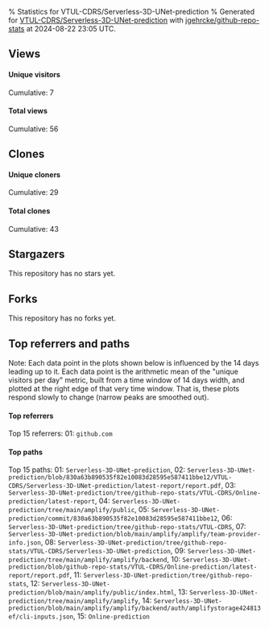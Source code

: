 % Statistics for VTUL-CDRS/Serverless-3D-UNet-prediction
% Generated for [VTUL-CDRS/Serverless-3D-UNet-prediction](https://github.com/VTUL-CDRS/Serverless-3D-UNet-prediction) with [jgehrcke/github-repo-stats](https://github.com/jgehrcke/github-repo-stats) at 2024-08-22 23:05 UTC.


## Views

#### Unique visitors
<div id="chart_views_unique" class="full-width-chart"></div>

Cumulative: 7

#### Total views
<div id="chart_views_total" class="full-width-chart"></div>

Cumulative: 56

<div class="pagebreak-for-print"> </div>

## Clones

#### Unique cloners
<div id="chart_clones_unique" class="full-width-chart"></div>

Cumulative: 29

#### Total clones
<div id="chart_clones_total" class="full-width-chart"></div>

Cumulative: 43



<div class="pagebreak-for-print"> </div>



## Stargazers

This repository has no stars yet.



## Forks

This repository has no forks yet.



<div class="pagebreak-for-print"> </div>



## Top referrers and paths


Note: Each data point in the plots shown below is influenced by the 14 days
leading up to it. Each data point is the arithmetic mean of the "unique
visitors per day" metric, built from a time window of 14 days width, and
plotted at the right edge of that very time window. That is, these plots
respond slowly to change (narrow peaks are smoothed out).




#### Top referrers


<div id="chart_referrers_top_n_alltime" class="full-width-chart"></div>

Top 15 referrers: 01: `github.com`





#### Top paths


<div id="chart_paths_top_n_alltime" class="full-width-chart"></div>

Top 15 paths: 01: `Serverless-3D-UNet-prediction`, 02: `Serverless-3D-UNet-prediction/blob/830a63b890535f82e10083d28595e587411bbe12/VTUL-CDRS/Serverless-3D-UNet-prediction/latest-report/report.pdf`, 03: `Serverless-3D-UNet-prediction/tree/github-repo-stats/VTUL-CDRS/Online-prediction/latest-report`, 04: `Serverless-3D-UNet-prediction/tree/main/amplify/public`, 05: `Serverless-3D-UNet-prediction/commit/830a63b890535f82e10083d28595e587411bbe12`, 06: `Serverless-3D-UNet-prediction/tree/github-repo-stats/VTUL-CDRS`, 07: `Serverless-3D-UNet-prediction/blob/main/amplify/amplify/team-provider-info.json`, 08: `Serverless-3D-UNet-prediction/tree/github-repo-stats/VTUL-CDRS/Serverless-3D-UNet-prediction`, 09: `Serverless-3D-UNet-prediction/tree/main/amplify/amplify/backend`, 10: `Serverless-3D-UNet-prediction/blob/github-repo-stats/VTUL-CDRS/Online-prediction/latest-report/report.pdf`, 11: `Serverless-3D-UNet-prediction/tree/github-repo-stats`, 12: `Serverless-3D-UNet-prediction/blob/main/amplify/public/index.html`, 13: `Serverless-3D-UNet-prediction/tree/main/amplify/amplify`, 14: `Serverless-3D-UNet-prediction/blob/main/amplify/amplify/backend/auth/amplifystorage424813ef/cli-inputs.json`, 15: `Online-prediction`


<script type="text/javascript">
    vegaEmbed('#chart_views_unique', {"$schema": "https://vega.github.io/schema/vega-lite/v4.17.0.json", "config": {"arc": {"fill": "#1b1e23"}, "area": {"fill": "#1b1e23"}, "axisBottom": {"domainColor": "#a9b4c4", "gridColor": "#a9b4c4", "labelColor": "#1b1e23", "labelFont": "relative-mono-11-pitch-pro, Menlo, monospace", "tickColor": "#a9b4c4", "titleColor": "#1b1e23", "titleFont": "relative-mono-11-pitch-pro, Menlo, monospace"}, "axisLeft": {"domainColor": "#a9b4c4", "gridColor": "#a9b4c4", "labelColor": "#1b1e23", "labelFont": "relative-mono-11-pitch-pro, Menlo, monospace", "tickColor": "#a9b4c4", "titleColor": "#1b1e23", "titleFont": "relative-mono-11-pitch-pro, Menlo, monospace"}, "axisX": {"grid": false}, "axisY": {"grid": false, "labelBound": true}, "background": "#FFFFFF", "group": {"fill": "#FFFFFF"}, "header": {"fontWeight": 400, "labelFont": "relative-mono-11-pitch-pro, Menlo, monospace", "titleFont": "relative-mono-11-pitch-pro, Menlo, monospace"}, "legend": {"labelFont": "relative-mono-11-pitch-pro, Menlo, monospace", "symbolSize": 200, "symbolType": "circle", "titleFont": "relative-mono-11-pitch-pro, Menlo, monospace"}, "line": {"color": "#1b1e23", "stroke": "#1b1e23"}, "path": {"stroke": "#1b1e23"}, "point": {"color": "#1b1e23", "cursor": "pointer", "filled": true, "size": 20}, "range": {"category": ["#85a2f7", "#ea9755", "#7eb36a", "#f07071", "#bc85d9", "#e587b6", "#a9b4c4", "#d4c05e", "#64b9c4"]}, "style": {"bar": {"fill": "#1b1e23"}, "text": {"font": "relative-mono-11-pitch-pro, Menlo, monospace", "fontWeight": 400}}, "symbol": {"shape": "circle"}, "title": {"anchor": "start", "font": "relative-mono-11-pitch-pro, Menlo, monospace", "fontWeight": 400}, "trail": {"color": "#1b1e23", "stroke": "#1b1e23"}, "view": {"stroke": null}}, "data": {"name": "data-41f329af78f481cc3ef75894de847129"}, "datasets": {"data-41f329af78f481cc3ef75894de847129": [{"time": "2024-07-10T00:00:00+00:00", "views_total": 1, "views_unique": 1}, {"time": "2024-07-15T00:00:00+00:00", "views_total": 0, "views_unique": 0}, {"time": "2024-07-16T00:00:00+00:00", "views_total": 0, "views_unique": 0}, {"time": "2024-07-17T00:00:00+00:00", "views_total": 0, "views_unique": 0}, {"time": "2024-07-21T00:00:00+00:00", "views_total": 0, "views_unique": 0}, {"time": "2024-07-22T00:00:00+00:00", "views_total": 0, "views_unique": 0}, {"time": "2024-07-23T00:00:00+00:00", "views_total": 7, "views_unique": 2}, {"time": "2024-07-25T00:00:00+00:00", "views_total": 0, "views_unique": 0}, {"time": "2024-07-26T00:00:00+00:00", "views_total": 28, "views_unique": 1}, {"time": "2024-07-27T00:00:00+00:00", "views_total": 0, "views_unique": 0}, {"time": "2024-07-28T00:00:00+00:00", "views_total": 1, "views_unique": 1}, {"time": "2024-07-31T00:00:00+00:00", "views_total": 0, "views_unique": 0}, {"time": "2024-08-02T00:00:00+00:00", "views_total": 1, "views_unique": 1}, {"time": "2024-08-03T00:00:00+00:00", "views_total": 0, "views_unique": 0}, {"time": "2024-08-04T00:00:00+00:00", "views_total": 0, "views_unique": 0}, {"time": "2024-08-05T00:00:00+00:00", "views_total": 0, "views_unique": 0}, {"time": "2024-08-06T00:00:00+00:00", "views_total": 0, "views_unique": 0}, {"time": "2024-08-10T00:00:00+00:00", "views_total": 0, "views_unique": 0}, {"time": "2024-08-11T00:00:00+00:00", "views_total": 0, "views_unique": 0}, {"time": "2024-08-14T00:00:00+00:00", "views_total": 0, "views_unique": 0}, {"time": "2024-08-15T00:00:00+00:00", "views_total": 18, "views_unique": 1}, {"time": "2024-08-16T00:00:00+00:00", "views_total": 0, "views_unique": 0}, {"time": "2024-08-17T00:00:00+00:00", "views_total": 0, "views_unique": 0}, {"time": "2024-08-18T00:00:00+00:00", "views_total": 0, "views_unique": 0}, {"time": "2024-08-20T00:00:00+00:00", "views_total": 0, "views_unique": 0}]}, "encoding": {"tooltip": [{"field": "views_unique", "format": ".1f", "title": "views (u)", "type": "quantitative"}, {"field": "time", "format": "%B %e, %Y", "title": "date", "type": "temporal"}], "x": {"axis": {"labelAngle": 25}, "field": "time", "scale": {"domain": ["2024-07-10", "2024-08-20"]}, "timeUnit": "yearmonthdate", "title": "date", "type": "temporal"}, "y": {"axis": {}, "field": "views_unique", "scale": {"domain": [0, 2.2], "type": "linear", "zero": true}, "title": "unique views per day", "type": "quantitative"}}, "height": 200, "mark": {"point": true, "type": "line"}, "padding": 10, "width": "container"}, {"actions": false, "renderer": "svg"}).catch(console.error);
vegaEmbed('#chart_views_total', {"$schema": "https://vega.github.io/schema/vega-lite/v4.17.0.json", "config": {"arc": {"fill": "#1b1e23"}, "area": {"fill": "#1b1e23"}, "axisBottom": {"domainColor": "#a9b4c4", "gridColor": "#a9b4c4", "labelColor": "#1b1e23", "labelFont": "relative-mono-11-pitch-pro, Menlo, monospace", "tickColor": "#a9b4c4", "titleColor": "#1b1e23", "titleFont": "relative-mono-11-pitch-pro, Menlo, monospace"}, "axisLeft": {"domainColor": "#a9b4c4", "gridColor": "#a9b4c4", "labelColor": "#1b1e23", "labelFont": "relative-mono-11-pitch-pro, Menlo, monospace", "tickColor": "#a9b4c4", "titleColor": "#1b1e23", "titleFont": "relative-mono-11-pitch-pro, Menlo, monospace"}, "axisX": {"grid": false}, "axisY": {"grid": false, "labelBound": true}, "background": "#FFFFFF", "group": {"fill": "#FFFFFF"}, "header": {"fontWeight": 400, "labelFont": "relative-mono-11-pitch-pro, Menlo, monospace", "titleFont": "relative-mono-11-pitch-pro, Menlo, monospace"}, "legend": {"labelFont": "relative-mono-11-pitch-pro, Menlo, monospace", "symbolSize": 200, "symbolType": "circle", "titleFont": "relative-mono-11-pitch-pro, Menlo, monospace"}, "line": {"color": "#1b1e23", "stroke": "#1b1e23"}, "path": {"stroke": "#1b1e23"}, "point": {"color": "#1b1e23", "cursor": "pointer", "filled": true, "size": 20}, "range": {"category": ["#85a2f7", "#ea9755", "#7eb36a", "#f07071", "#bc85d9", "#e587b6", "#a9b4c4", "#d4c05e", "#64b9c4"]}, "style": {"bar": {"fill": "#1b1e23"}, "text": {"font": "relative-mono-11-pitch-pro, Menlo, monospace", "fontWeight": 400}}, "symbol": {"shape": "circle"}, "title": {"anchor": "start", "font": "relative-mono-11-pitch-pro, Menlo, monospace", "fontWeight": 400}, "trail": {"color": "#1b1e23", "stroke": "#1b1e23"}, "view": {"stroke": null}}, "data": {"name": "data-41f329af78f481cc3ef75894de847129"}, "datasets": {"data-41f329af78f481cc3ef75894de847129": [{"time": "2024-07-10T00:00:00+00:00", "views_total": 1, "views_unique": 1}, {"time": "2024-07-15T00:00:00+00:00", "views_total": 0, "views_unique": 0}, {"time": "2024-07-16T00:00:00+00:00", "views_total": 0, "views_unique": 0}, {"time": "2024-07-17T00:00:00+00:00", "views_total": 0, "views_unique": 0}, {"time": "2024-07-21T00:00:00+00:00", "views_total": 0, "views_unique": 0}, {"time": "2024-07-22T00:00:00+00:00", "views_total": 0, "views_unique": 0}, {"time": "2024-07-23T00:00:00+00:00", "views_total": 7, "views_unique": 2}, {"time": "2024-07-25T00:00:00+00:00", "views_total": 0, "views_unique": 0}, {"time": "2024-07-26T00:00:00+00:00", "views_total": 28, "views_unique": 1}, {"time": "2024-07-27T00:00:00+00:00", "views_total": 0, "views_unique": 0}, {"time": "2024-07-28T00:00:00+00:00", "views_total": 1, "views_unique": 1}, {"time": "2024-07-31T00:00:00+00:00", "views_total": 0, "views_unique": 0}, {"time": "2024-08-02T00:00:00+00:00", "views_total": 1, "views_unique": 1}, {"time": "2024-08-03T00:00:00+00:00", "views_total": 0, "views_unique": 0}, {"time": "2024-08-04T00:00:00+00:00", "views_total": 0, "views_unique": 0}, {"time": "2024-08-05T00:00:00+00:00", "views_total": 0, "views_unique": 0}, {"time": "2024-08-06T00:00:00+00:00", "views_total": 0, "views_unique": 0}, {"time": "2024-08-10T00:00:00+00:00", "views_total": 0, "views_unique": 0}, {"time": "2024-08-11T00:00:00+00:00", "views_total": 0, "views_unique": 0}, {"time": "2024-08-14T00:00:00+00:00", "views_total": 0, "views_unique": 0}, {"time": "2024-08-15T00:00:00+00:00", "views_total": 18, "views_unique": 1}, {"time": "2024-08-16T00:00:00+00:00", "views_total": 0, "views_unique": 0}, {"time": "2024-08-17T00:00:00+00:00", "views_total": 0, "views_unique": 0}, {"time": "2024-08-18T00:00:00+00:00", "views_total": 0, "views_unique": 0}, {"time": "2024-08-20T00:00:00+00:00", "views_total": 0, "views_unique": 0}]}, "encoding": {"tooltip": [{"field": "views_total", "format": ".1f", "title": "views (t)", "type": "quantitative"}, {"field": "time", "format": "%B %e, %Y", "title": "date", "type": "temporal"}], "x": {"axis": {"labelAngle": 25}, "field": "time", "scale": {"domain": ["2024-07-10", "2024-08-20"]}, "timeUnit": "yearmonthdate", "title": "date", "type": "temporal"}, "y": {"axis": {}, "field": "views_total", "scale": {"domain": [0, 30.800000000000004], "type": "linear", "zero": true}, "title": "total views per day", "type": "quantitative"}}, "height": 200, "mark": {"point": true, "type": "line"}, "padding": 10, "width": "container"}, {"actions": false, "renderer": "svg"}).catch(console.error);
vegaEmbed('#chart_clones_unique', {"$schema": "https://vega.github.io/schema/vega-lite/v4.17.0.json", "config": {"arc": {"fill": "#1b1e23"}, "area": {"fill": "#1b1e23"}, "axisBottom": {"domainColor": "#a9b4c4", "gridColor": "#a9b4c4", "labelColor": "#1b1e23", "labelFont": "relative-mono-11-pitch-pro, Menlo, monospace", "tickColor": "#a9b4c4", "titleColor": "#1b1e23", "titleFont": "relative-mono-11-pitch-pro, Menlo, monospace"}, "axisLeft": {"domainColor": "#a9b4c4", "gridColor": "#a9b4c4", "labelColor": "#1b1e23", "labelFont": "relative-mono-11-pitch-pro, Menlo, monospace", "tickColor": "#a9b4c4", "titleColor": "#1b1e23", "titleFont": "relative-mono-11-pitch-pro, Menlo, monospace"}, "axisX": {"grid": false}, "axisY": {"grid": false, "labelBound": true}, "background": "#FFFFFF", "group": {"fill": "#FFFFFF"}, "header": {"fontWeight": 400, "labelFont": "relative-mono-11-pitch-pro, Menlo, monospace", "titleFont": "relative-mono-11-pitch-pro, Menlo, monospace"}, "legend": {"labelFont": "relative-mono-11-pitch-pro, Menlo, monospace", "symbolSize": 200, "symbolType": "circle", "titleFont": "relative-mono-11-pitch-pro, Menlo, monospace"}, "line": {"color": "#1b1e23", "stroke": "#1b1e23"}, "path": {"stroke": "#1b1e23"}, "point": {"color": "#1b1e23", "cursor": "pointer", "filled": true, "size": 20}, "range": {"category": ["#85a2f7", "#ea9755", "#7eb36a", "#f07071", "#bc85d9", "#e587b6", "#a9b4c4", "#d4c05e", "#64b9c4"]}, "style": {"bar": {"fill": "#1b1e23"}, "text": {"font": "relative-mono-11-pitch-pro, Menlo, monospace", "fontWeight": 400}}, "symbol": {"shape": "circle"}, "title": {"anchor": "start", "font": "relative-mono-11-pitch-pro, Menlo, monospace", "fontWeight": 400}, "trail": {"color": "#1b1e23", "stroke": "#1b1e23"}, "view": {"stroke": null}}, "data": {"name": "data-20e270766529df12130ae6a349e9f0fb"}, "datasets": {"data-20e270766529df12130ae6a349e9f0fb": [{"clones_total": 1, "clones_unique": 1, "time": "2024-07-10T00:00:00+00:00"}, {"clones_total": 5, "clones_unique": 3, "time": "2024-07-15T00:00:00+00:00"}, {"clones_total": 2, "clones_unique": 1, "time": "2024-07-16T00:00:00+00:00"}, {"clones_total": 3, "clones_unique": 1, "time": "2024-07-17T00:00:00+00:00"}, {"clones_total": 2, "clones_unique": 1, "time": "2024-07-21T00:00:00+00:00"}, {"clones_total": 1, "clones_unique": 1, "time": "2024-07-22T00:00:00+00:00"}, {"clones_total": 1, "clones_unique": 1, "time": "2024-07-23T00:00:00+00:00"}, {"clones_total": 1, "clones_unique": 1, "time": "2024-07-25T00:00:00+00:00"}, {"clones_total": 0, "clones_unique": 0, "time": "2024-07-26T00:00:00+00:00"}, {"clones_total": 2, "clones_unique": 1, "time": "2024-07-27T00:00:00+00:00"}, {"clones_total": 1, "clones_unique": 1, "time": "2024-07-28T00:00:00+00:00"}, {"clones_total": 2, "clones_unique": 2, "time": "2024-07-31T00:00:00+00:00"}, {"clones_total": 2, "clones_unique": 1, "time": "2024-08-02T00:00:00+00:00"}, {"clones_total": 1, "clones_unique": 1, "time": "2024-08-03T00:00:00+00:00"}, {"clones_total": 1, "clones_unique": 1, "time": "2024-08-04T00:00:00+00:00"}, {"clones_total": 1, "clones_unique": 1, "time": "2024-08-05T00:00:00+00:00"}, {"clones_total": 1, "clones_unique": 1, "time": "2024-08-06T00:00:00+00:00"}, {"clones_total": 2, "clones_unique": 1, "time": "2024-08-10T00:00:00+00:00"}, {"clones_total": 2, "clones_unique": 1, "time": "2024-08-11T00:00:00+00:00"}, {"clones_total": 1, "clones_unique": 1, "time": "2024-08-14T00:00:00+00:00"}, {"clones_total": 0, "clones_unique": 0, "time": "2024-08-15T00:00:00+00:00"}, {"clones_total": 2, "clones_unique": 1, "time": "2024-08-16T00:00:00+00:00"}, {"clones_total": 4, "clones_unique": 3, "time": "2024-08-17T00:00:00+00:00"}, {"clones_total": 2, "clones_unique": 2, "time": "2024-08-18T00:00:00+00:00"}, {"clones_total": 3, "clones_unique": 1, "time": "2024-08-20T00:00:00+00:00"}]}, "encoding": {"tooltip": [{"field": "clones_unique", "format": ".1f", "title": "clones (u)", "type": "quantitative"}, {"field": "time", "format": "%B %e, %Y", "title": "date", "type": "temporal"}], "x": {"axis": {"labelAngle": 25}, "field": "time", "scale": {"domain": ["2024-07-10", "2024-08-20"]}, "timeUnit": "yearmonthdate", "title": "date", "type": "temporal"}, "y": {"axis": {}, "field": "clones_unique", "scale": {"domain": [0, 3.3000000000000003], "type": "linear", "zero": true}, "title": "unique clones per day", "type": "quantitative"}}, "height": 200, "mark": {"point": true, "type": "line"}, "padding": 10, "width": "container"}, {"actions": false, "renderer": "svg"}).catch(console.error);
vegaEmbed('#chart_clones_total', {"$schema": "https://vega.github.io/schema/vega-lite/v4.17.0.json", "config": {"arc": {"fill": "#1b1e23"}, "area": {"fill": "#1b1e23"}, "axisBottom": {"domainColor": "#a9b4c4", "gridColor": "#a9b4c4", "labelColor": "#1b1e23", "labelFont": "relative-mono-11-pitch-pro, Menlo, monospace", "tickColor": "#a9b4c4", "titleColor": "#1b1e23", "titleFont": "relative-mono-11-pitch-pro, Menlo, monospace"}, "axisLeft": {"domainColor": "#a9b4c4", "gridColor": "#a9b4c4", "labelColor": "#1b1e23", "labelFont": "relative-mono-11-pitch-pro, Menlo, monospace", "tickColor": "#a9b4c4", "titleColor": "#1b1e23", "titleFont": "relative-mono-11-pitch-pro, Menlo, monospace"}, "axisX": {"grid": false}, "axisY": {"grid": false, "labelBound": true}, "background": "#FFFFFF", "group": {"fill": "#FFFFFF"}, "header": {"fontWeight": 400, "labelFont": "relative-mono-11-pitch-pro, Menlo, monospace", "titleFont": "relative-mono-11-pitch-pro, Menlo, monospace"}, "legend": {"labelFont": "relative-mono-11-pitch-pro, Menlo, monospace", "symbolSize": 200, "symbolType": "circle", "titleFont": "relative-mono-11-pitch-pro, Menlo, monospace"}, "line": {"color": "#1b1e23", "stroke": "#1b1e23"}, "path": {"stroke": "#1b1e23"}, "point": {"color": "#1b1e23", "cursor": "pointer", "filled": true, "size": 20}, "range": {"category": ["#85a2f7", "#ea9755", "#7eb36a", "#f07071", "#bc85d9", "#e587b6", "#a9b4c4", "#d4c05e", "#64b9c4"]}, "style": {"bar": {"fill": "#1b1e23"}, "text": {"font": "relative-mono-11-pitch-pro, Menlo, monospace", "fontWeight": 400}}, "symbol": {"shape": "circle"}, "title": {"anchor": "start", "font": "relative-mono-11-pitch-pro, Menlo, monospace", "fontWeight": 400}, "trail": {"color": "#1b1e23", "stroke": "#1b1e23"}, "view": {"stroke": null}}, "data": {"name": "data-20e270766529df12130ae6a349e9f0fb"}, "datasets": {"data-20e270766529df12130ae6a349e9f0fb": [{"clones_total": 1, "clones_unique": 1, "time": "2024-07-10T00:00:00+00:00"}, {"clones_total": 5, "clones_unique": 3, "time": "2024-07-15T00:00:00+00:00"}, {"clones_total": 2, "clones_unique": 1, "time": "2024-07-16T00:00:00+00:00"}, {"clones_total": 3, "clones_unique": 1, "time": "2024-07-17T00:00:00+00:00"}, {"clones_total": 2, "clones_unique": 1, "time": "2024-07-21T00:00:00+00:00"}, {"clones_total": 1, "clones_unique": 1, "time": "2024-07-22T00:00:00+00:00"}, {"clones_total": 1, "clones_unique": 1, "time": "2024-07-23T00:00:00+00:00"}, {"clones_total": 1, "clones_unique": 1, "time": "2024-07-25T00:00:00+00:00"}, {"clones_total": 0, "clones_unique": 0, "time": "2024-07-26T00:00:00+00:00"}, {"clones_total": 2, "clones_unique": 1, "time": "2024-07-27T00:00:00+00:00"}, {"clones_total": 1, "clones_unique": 1, "time": "2024-07-28T00:00:00+00:00"}, {"clones_total": 2, "clones_unique": 2, "time": "2024-07-31T00:00:00+00:00"}, {"clones_total": 2, "clones_unique": 1, "time": "2024-08-02T00:00:00+00:00"}, {"clones_total": 1, "clones_unique": 1, "time": "2024-08-03T00:00:00+00:00"}, {"clones_total": 1, "clones_unique": 1, "time": "2024-08-04T00:00:00+00:00"}, {"clones_total": 1, "clones_unique": 1, "time": "2024-08-05T00:00:00+00:00"}, {"clones_total": 1, "clones_unique": 1, "time": "2024-08-06T00:00:00+00:00"}, {"clones_total": 2, "clones_unique": 1, "time": "2024-08-10T00:00:00+00:00"}, {"clones_total": 2, "clones_unique": 1, "time": "2024-08-11T00:00:00+00:00"}, {"clones_total": 1, "clones_unique": 1, "time": "2024-08-14T00:00:00+00:00"}, {"clones_total": 0, "clones_unique": 0, "time": "2024-08-15T00:00:00+00:00"}, {"clones_total": 2, "clones_unique": 1, "time": "2024-08-16T00:00:00+00:00"}, {"clones_total": 4, "clones_unique": 3, "time": "2024-08-17T00:00:00+00:00"}, {"clones_total": 2, "clones_unique": 2, "time": "2024-08-18T00:00:00+00:00"}, {"clones_total": 3, "clones_unique": 1, "time": "2024-08-20T00:00:00+00:00"}]}, "encoding": {"tooltip": [{"field": "clones_total", "format": ".1f", "title": "clones (t)", "type": "quantitative"}, {"field": "time", "format": "%B %e, %Y", "title": "date", "type": "temporal"}], "x": {"axis": {"labelAngle": 25}, "field": "time", "scale": {"domain": ["2024-07-10", "2024-08-20"]}, "timeUnit": "yearmonthdate", "title": "date", "type": "temporal"}, "y": {"axis": {}, "field": "clones_total", "scale": {"domain": [0, 5.5], "type": "linear", "zero": true}, "title": "total clones per day", "type": "quantitative"}}, "height": 200, "mark": {"point": true, "type": "line"}, "padding": 10, "width": "container"}, {"actions": false, "renderer": "svg"}).catch(console.error);
vegaEmbed('#chart_referrers_top_n_alltime', {"$schema": "https://vega.github.io/schema/vega-lite/v4.17.0.json", "config": {"arc": {"fill": "#1b1e23"}, "area": {"fill": "#1b1e23"}, "axisBottom": {"domainColor": "#a9b4c4", "gridColor": "#a9b4c4", "labelColor": "#1b1e23", "labelFont": "relative-mono-11-pitch-pro, Menlo, monospace", "tickColor": "#a9b4c4", "titleColor": "#1b1e23", "titleFont": "relative-mono-11-pitch-pro, Menlo, monospace"}, "axisLeft": {"domainColor": "#a9b4c4", "gridColor": "#a9b4c4", "labelColor": "#1b1e23", "labelFont": "relative-mono-11-pitch-pro, Menlo, monospace", "tickColor": "#a9b4c4", "titleColor": "#1b1e23", "titleFont": "relative-mono-11-pitch-pro, Menlo, monospace"}, "axisX": {"grid": false}, "axisY": {"grid": false}, "background": "#FFFFFF", "group": {"fill": "#FFFFFF"}, "header": {"fontWeight": 400, "labelFont": "relative-mono-11-pitch-pro, Menlo, monospace", "titleFont": "relative-mono-11-pitch-pro, Menlo, monospace"}, "legend": {"labelFont": "relative-mono-11-pitch-pro, Menlo, monospace", "symbolSize": 200, "symbolType": "circle", "titleFont": "relative-mono-11-pitch-pro, Menlo, monospace"}, "line": {"color": "#1b1e23", "stroke": "#1b1e23"}, "path": {"stroke": "#1b1e23"}, "point": {"color": "#1b1e23", "cursor": "pointer", "filled": true, "size": 30}, "range": {"category": ["#85a2f7", "#ea9755", "#7eb36a", "#f07071", "#bc85d9", "#e587b6", "#a9b4c4", "#d4c05e", "#64b9c4"]}, "style": {"bar": {"fill": "#1b1e23"}, "text": {"font": "relative-mono-11-pitch-pro, Menlo, monospace", "fontWeight": 400}}, "symbol": {"shape": "circle"}, "title": {"anchor": "start", "font": "relative-mono-11-pitch-pro, Menlo, monospace", "fontWeight": 400}, "trail": {"color": "#1b1e23", "stroke": "#1b1e23"}, "view": {"stroke": null}}, "data": {"name": "data-c6e56d397db693254e4053ba3b15a0d0"}, "datasets": {"data-c6e56d397db693254e4053ba3b15a0d0": [{"referrer": "github.com", "time": "2024-07-24T00:00:00+00:00", "views_unique": 2.0, "views_unique_norm": 0.14285714285714285}, {"referrer": "github.com", "time": "2024-07-25T00:00:00+00:00", "views_unique": 2.0, "views_unique_norm": 0.14285714285714285}, {"referrer": "github.com", "time": "2024-07-26T00:00:00+00:00", "views_unique": 2.0, "views_unique_norm": 0.14285714285714285}, {"referrer": "github.com", "time": "2024-07-27T00:00:00+00:00", "views_unique": 3.0, "views_unique_norm": 0.21428571428571427}, {"referrer": "github.com", "time": "2024-07-28T00:00:00+00:00", "views_unique": 3.0, "views_unique_norm": 0.21428571428571427}, {"referrer": "github.com", "time": "2024-07-29T00:00:00+00:00", "views_unique": 3.0, "views_unique_norm": 0.21428571428571427}, {"referrer": "github.com", "time": "2024-07-30T00:00:00+00:00", "views_unique": 3.0, "views_unique_norm": 0.21428571428571427}, {"referrer": "github.com", "time": "2024-07-31T00:00:00+00:00", "views_unique": 3.0, "views_unique_norm": 0.21428571428571427}, {"referrer": "github.com", "time": "2024-08-01T00:00:00+00:00", "views_unique": 3.0, "views_unique_norm": 0.21428571428571427}, {"referrer": "github.com", "time": "2024-08-02T00:00:00+00:00", "views_unique": 3.0, "views_unique_norm": 0.21428571428571427}, {"referrer": "github.com", "time": "2024-08-03T00:00:00+00:00", "views_unique": 3.0, "views_unique_norm": 0.21428571428571427}, {"referrer": "github.com", "time": "2024-08-04T00:00:00+00:00", "views_unique": 3.0, "views_unique_norm": 0.21428571428571427}, {"referrer": "github.com", "time": "2024-08-05T00:00:00+00:00", "views_unique": 3.0, "views_unique_norm": 0.21428571428571427}, {"referrer": "github.com", "time": "2024-08-06T00:00:00+00:00", "views_unique": 1.0, "views_unique_norm": 0.07142857142857142}, {"referrer": "github.com", "time": "2024-08-07T00:00:00+00:00", "views_unique": 1.0, "views_unique_norm": 0.07142857142857142}, {"referrer": "github.com", "time": "2024-08-08T00:00:00+00:00", "views_unique": 1.0, "views_unique_norm": 0.07142857142857142}, {"referrer": "github.com", "time": "2024-08-16T00:00:00+00:00", "views_unique": 1.0, "views_unique_norm": 0.07142857142857142}, {"referrer": "github.com", "time": "2024-08-17T00:00:00+00:00", "views_unique": 1.0, "views_unique_norm": 0.07142857142857142}, {"referrer": "github.com", "time": "2024-08-18T00:00:00+00:00", "views_unique": 1.0, "views_unique_norm": 0.07142857142857142}, {"referrer": "github.com", "time": "2024-08-19T00:00:00+00:00", "views_unique": 1.0, "views_unique_norm": 0.07142857142857142}, {"referrer": "github.com", "time": "2024-08-20T00:00:00+00:00", "views_unique": 1.0, "views_unique_norm": 0.07142857142857142}, {"referrer": "github.com", "time": "2024-08-21T00:00:00+00:00", "views_unique": 1.0, "views_unique_norm": 0.07142857142857142}, {"referrer": "github.com", "time": "2024-08-22T00:00:00+00:00", "views_unique": 1.0, "views_unique_norm": 0.07142857142857142}]}, "encoding": {"color": {"field": "referrer", "legend": {"direction": "vertical", "orient": "top", "title": "Legend:"}, "sort": {"field": "order"}, "type": "nominal"}, "tooltip": [{"field": "referrer", "type": "nominal"}, {"field": "views_unique_norm", "format": ".2f", "title": "views (14d mean)", "type": "quantitative"}, {"field": "time", "format": "%B %e, %Y", "title": "date", "type": "temporal"}], "x": {"axis": {"labelAngle": 25}, "field": "time", "scale": {"domain": ["2024-07-10", "2024-08-20"]}, "timeUnit": "yearmonthdate", "title": "date", "type": "temporal"}, "y": {"field": "views_unique_norm", "scale": {"domain": [0, 0.2357142857142857], "type": "linear", "zero": true}, "title": "unique visitors per day (mean from last 14 days)", "type": "quantitative"}}, "height": 300, "mark": {"point": true, "type": "line"}, "padding": 10, "width": "container"}, {"actions": false, "renderer": "svg"}).catch(console.error);
vegaEmbed('#chart_paths_top_n_alltime', {"$schema": "https://vega.github.io/schema/vega-lite/v4.17.0.json", "config": {"arc": {"fill": "#1b1e23"}, "area": {"fill": "#1b1e23"}, "axisBottom": {"domainColor": "#a9b4c4", "gridColor": "#a9b4c4", "labelColor": "#1b1e23", "labelFont": "relative-mono-11-pitch-pro, Menlo, monospace", "tickColor": "#a9b4c4", "titleColor": "#1b1e23", "titleFont": "relative-mono-11-pitch-pro, Menlo, monospace"}, "axisLeft": {"domainColor": "#a9b4c4", "gridColor": "#a9b4c4", "labelColor": "#1b1e23", "labelFont": "relative-mono-11-pitch-pro, Menlo, monospace", "tickColor": "#a9b4c4", "titleColor": "#1b1e23", "titleFont": "relative-mono-11-pitch-pro, Menlo, monospace"}, "axisX": {"grid": false}, "axisY": {"grid": false}, "background": "#FFFFFF", "group": {"fill": "#FFFFFF"}, "header": {"fontWeight": 400, "labelFont": "relative-mono-11-pitch-pro, Menlo, monospace", "titleFont": "relative-mono-11-pitch-pro, Menlo, monospace"}, "legend": {"labelFont": "relative-mono-11-pitch-pro, Menlo, monospace", "symbolSize": 200, "symbolType": "circle", "titleFont": "relative-mono-11-pitch-pro, Menlo, monospace"}, "line": {"color": "#1b1e23", "stroke": "#1b1e23"}, "path": {"stroke": "#1b1e23"}, "point": {"color": "#1b1e23", "cursor": "pointer", "filled": true, "size": 30}, "range": {"category": ["#85a2f7", "#ea9755", "#7eb36a", "#f07071", "#bc85d9", "#e587b6", "#a9b4c4", "#d4c05e", "#64b9c4"]}, "style": {"bar": {"fill": "#1b1e23"}, "text": {"font": "relative-mono-11-pitch-pro, Menlo, monospace", "fontWeight": 400}}, "symbol": {"shape": "circle"}, "title": {"anchor": "start", "font": "relative-mono-11-pitch-pro, Menlo, monospace", "fontWeight": 400}, "trail": {"color": "#1b1e23", "stroke": "#1b1e23"}, "view": {"stroke": null}}, "data": {"name": "data-0a769db7dedd26cc40c379005f834c88"}, "datasets": {"data-0a769db7dedd26cc40c379005f834c88": [{"path": "Serverless-3D-UNet-prediction", "time": "2024-07-24T00:00:00+00:00", "views_unique": 2.0, "views_unique_norm": 0.14285714285714285}, {"path": "Serverless-3D-UNet-prediction", "time": "2024-07-25T00:00:00+00:00", "views_unique": 2.0, "views_unique_norm": 0.14285714285714285}, {"path": "Serverless-3D-UNet-prediction", "time": "2024-07-26T00:00:00+00:00", "views_unique": 2.0, "views_unique_norm": 0.14285714285714285}, {"path": "Serverless-3D-UNet-prediction", "time": "2024-07-27T00:00:00+00:00", "views_unique": 2.0, "views_unique_norm": 0.14285714285714285}, {"path": "Serverless-3D-UNet-prediction", "time": "2024-07-28T00:00:00+00:00", "views_unique": 2.0, "views_unique_norm": 0.14285714285714285}, {"path": "Serverless-3D-UNet-prediction", "time": "2024-07-29T00:00:00+00:00", "views_unique": 2.0, "views_unique_norm": 0.14285714285714285}, {"path": "Serverless-3D-UNet-prediction", "time": "2024-07-30T00:00:00+00:00", "views_unique": 2.0, "views_unique_norm": 0.14285714285714285}, {"path": "Serverless-3D-UNet-prediction", "time": "2024-07-31T00:00:00+00:00", "views_unique": 2.0, "views_unique_norm": 0.14285714285714285}, {"path": "Serverless-3D-UNet-prediction", "time": "2024-08-01T00:00:00+00:00", "views_unique": 2.0, "views_unique_norm": 0.14285714285714285}, {"path": "Serverless-3D-UNet-prediction", "time": "2024-08-02T00:00:00+00:00", "views_unique": 2.0, "views_unique_norm": 0.14285714285714285}, {"path": "Serverless-3D-UNet-prediction", "time": "2024-08-03T00:00:00+00:00", "views_unique": 2.0, "views_unique_norm": 0.14285714285714285}, {"path": "Serverless-3D-UNet-prediction", "time": "2024-08-04T00:00:00+00:00", "views_unique": 2.0, "views_unique_norm": 0.14285714285714285}, {"path": "Serverless-3D-UNet-prediction", "time": "2024-08-05T00:00:00+00:00", "views_unique": 2.0, "views_unique_norm": 0.14285714285714285}, {"path": "Serverless-3D-UNet-prediction", "time": "2024-08-06T00:00:00+00:00", "views_unique": 1.0, "views_unique_norm": 0.07142857142857142}, {"path": "Serverless-3D-UNet-prediction", "time": "2024-08-07T00:00:00+00:00", "views_unique": 1.0, "views_unique_norm": 0.07142857142857142}, {"path": "Serverless-3D-UNet-prediction", "time": "2024-08-08T00:00:00+00:00", "views_unique": 1.0, "views_unique_norm": 0.07142857142857142}, {"path": "Serverless-3D-UNet-prediction", "time": "2024-08-09T00:00:00+00:00", "views_unique": 1.0, "views_unique_norm": 0.07142857142857142}, {"path": "Serverless-3D-UNet-prediction", "time": "2024-08-10T00:00:00+00:00", "views_unique": 1.0, "views_unique_norm": 0.07142857142857142}, {"path": "Serverless-3D-UNet-prediction", "time": "2024-08-11T00:00:00+00:00", "views_unique": 1.0, "views_unique_norm": 0.07142857142857142}, {"path": "Serverless-3D-UNet-prediction", "time": "2024-08-12T00:00:00+00:00", "views_unique": 1.0, "views_unique_norm": 0.07142857142857142}, {"path": "Serverless-3D-UNet-prediction", "time": "2024-08-13T00:00:00+00:00", "views_unique": 1.0, "views_unique_norm": 0.07142857142857142}, {"path": "Serverless-3D-UNet-prediction", "time": "2024-08-15T00:00:00+00:00", "views_unique": 1.0, "views_unique_norm": 0.07142857142857142}, {"path": "Serverless-3D-UNet-prediction", "time": "2024-08-16T00:00:00+00:00", "views_unique": 1.0, "views_unique_norm": 0.07142857142857142}, {"path": "Serverless-3D-UNet-prediction", "time": "2024-08-17T00:00:00+00:00", "views_unique": 1.0, "views_unique_norm": 0.07142857142857142}, {"path": "Serverless-3D-UNet-prediction", "time": "2024-08-18T00:00:00+00:00", "views_unique": 1.0, "views_unique_norm": 0.07142857142857142}, {"path": "Serverless-3D-UNet-prediction", "time": "2024-08-19T00:00:00+00:00", "views_unique": 1.0, "views_unique_norm": 0.07142857142857142}, {"path": "Serverless-3D-UNet-prediction", "time": "2024-08-20T00:00:00+00:00", "views_unique": 1.0, "views_unique_norm": 0.07142857142857142}, {"path": "Serverless-3D-UNet-prediction", "time": "2024-08-21T00:00:00+00:00", "views_unique": 1.0, "views_unique_norm": 0.07142857142857142}, {"path": "Serverless-3D-UNet-prediction", "time": "2024-08-22T00:00:00+00:00", "views_unique": 1.0, "views_unique_norm": 0.07142857142857142}, {"path": "Serverless-3D-UNet-prediction/blob/830a63b890535f82e10083d28595e587411bbe12/VTUL-CDRS/Serverless-3D-UNet-prediction/latest-report/report.pdf", "time": "2024-07-24T00:00:00+00:00", "views_unique": null, "views_unique_norm": null}, {"path": "Serverless-3D-UNet-prediction/blob/830a63b890535f82e10083d28595e587411bbe12/VTUL-CDRS/Serverless-3D-UNet-prediction/latest-report/report.pdf", "time": "2024-07-25T00:00:00+00:00", "views_unique": null, "views_unique_norm": null}, {"path": "Serverless-3D-UNet-prediction/blob/830a63b890535f82e10083d28595e587411bbe12/VTUL-CDRS/Serverless-3D-UNet-prediction/latest-report/report.pdf", "time": "2024-07-26T00:00:00+00:00", "views_unique": null, "views_unique_norm": null}, {"path": "Serverless-3D-UNet-prediction/blob/830a63b890535f82e10083d28595e587411bbe12/VTUL-CDRS/Serverless-3D-UNet-prediction/latest-report/report.pdf", "time": "2024-07-27T00:00:00+00:00", "views_unique": null, "views_unique_norm": null}, {"path": "Serverless-3D-UNet-prediction/blob/830a63b890535f82e10083d28595e587411bbe12/VTUL-CDRS/Serverless-3D-UNet-prediction/latest-report/report.pdf", "time": "2024-07-28T00:00:00+00:00", "views_unique": null, "views_unique_norm": null}, {"path": "Serverless-3D-UNet-prediction/blob/830a63b890535f82e10083d28595e587411bbe12/VTUL-CDRS/Serverless-3D-UNet-prediction/latest-report/report.pdf", "time": "2024-07-29T00:00:00+00:00", "views_unique": null, "views_unique_norm": null}, {"path": "Serverless-3D-UNet-prediction/blob/830a63b890535f82e10083d28595e587411bbe12/VTUL-CDRS/Serverless-3D-UNet-prediction/latest-report/report.pdf", "time": "2024-07-30T00:00:00+00:00", "views_unique": null, "views_unique_norm": null}, {"path": "Serverless-3D-UNet-prediction/blob/830a63b890535f82e10083d28595e587411bbe12/VTUL-CDRS/Serverless-3D-UNet-prediction/latest-report/report.pdf", "time": "2024-07-31T00:00:00+00:00", "views_unique": null, "views_unique_norm": null}, {"path": "Serverless-3D-UNet-prediction/blob/830a63b890535f82e10083d28595e587411bbe12/VTUL-CDRS/Serverless-3D-UNet-prediction/latest-report/report.pdf", "time": "2024-08-01T00:00:00+00:00", "views_unique": null, "views_unique_norm": null}, {"path": "Serverless-3D-UNet-prediction/blob/830a63b890535f82e10083d28595e587411bbe12/VTUL-CDRS/Serverless-3D-UNet-prediction/latest-report/report.pdf", "time": "2024-08-02T00:00:00+00:00", "views_unique": null, "views_unique_norm": null}, {"path": "Serverless-3D-UNet-prediction/blob/830a63b890535f82e10083d28595e587411bbe12/VTUL-CDRS/Serverless-3D-UNet-prediction/latest-report/report.pdf", "time": "2024-08-03T00:00:00+00:00", "views_unique": null, "views_unique_norm": null}, {"path": "Serverless-3D-UNet-prediction/blob/830a63b890535f82e10083d28595e587411bbe12/VTUL-CDRS/Serverless-3D-UNet-prediction/latest-report/report.pdf", "time": "2024-08-04T00:00:00+00:00", "views_unique": null, "views_unique_norm": null}, {"path": "Serverless-3D-UNet-prediction/blob/830a63b890535f82e10083d28595e587411bbe12/VTUL-CDRS/Serverless-3D-UNet-prediction/latest-report/report.pdf", "time": "2024-08-05T00:00:00+00:00", "views_unique": null, "views_unique_norm": null}, {"path": "Serverless-3D-UNet-prediction/blob/830a63b890535f82e10083d28595e587411bbe12/VTUL-CDRS/Serverless-3D-UNet-prediction/latest-report/report.pdf", "time": "2024-08-06T00:00:00+00:00", "views_unique": null, "views_unique_norm": null}, {"path": "Serverless-3D-UNet-prediction/blob/830a63b890535f82e10083d28595e587411bbe12/VTUL-CDRS/Serverless-3D-UNet-prediction/latest-report/report.pdf", "time": "2024-08-07T00:00:00+00:00", "views_unique": null, "views_unique_norm": null}, {"path": "Serverless-3D-UNet-prediction/blob/830a63b890535f82e10083d28595e587411bbe12/VTUL-CDRS/Serverless-3D-UNet-prediction/latest-report/report.pdf", "time": "2024-08-08T00:00:00+00:00", "views_unique": null, "views_unique_norm": null}, {"path": "Serverless-3D-UNet-prediction/blob/830a63b890535f82e10083d28595e587411bbe12/VTUL-CDRS/Serverless-3D-UNet-prediction/latest-report/report.pdf", "time": "2024-08-09T00:00:00+00:00", "views_unique": null, "views_unique_norm": null}, {"path": "Serverless-3D-UNet-prediction/blob/830a63b890535f82e10083d28595e587411bbe12/VTUL-CDRS/Serverless-3D-UNet-prediction/latest-report/report.pdf", "time": "2024-08-10T00:00:00+00:00", "views_unique": null, "views_unique_norm": null}, {"path": "Serverless-3D-UNet-prediction/blob/830a63b890535f82e10083d28595e587411bbe12/VTUL-CDRS/Serverless-3D-UNet-prediction/latest-report/report.pdf", "time": "2024-08-11T00:00:00+00:00", "views_unique": null, "views_unique_norm": null}, {"path": "Serverless-3D-UNet-prediction/blob/830a63b890535f82e10083d28595e587411bbe12/VTUL-CDRS/Serverless-3D-UNet-prediction/latest-report/report.pdf", "time": "2024-08-12T00:00:00+00:00", "views_unique": null, "views_unique_norm": null}, {"path": "Serverless-3D-UNet-prediction/blob/830a63b890535f82e10083d28595e587411bbe12/VTUL-CDRS/Serverless-3D-UNet-prediction/latest-report/report.pdf", "time": "2024-08-13T00:00:00+00:00", "views_unique": null, "views_unique_norm": null}, {"path": "Serverless-3D-UNet-prediction/blob/830a63b890535f82e10083d28595e587411bbe12/VTUL-CDRS/Serverless-3D-UNet-prediction/latest-report/report.pdf", "time": "2024-08-15T00:00:00+00:00", "views_unique": null, "views_unique_norm": null}, {"path": "Serverless-3D-UNet-prediction/blob/830a63b890535f82e10083d28595e587411bbe12/VTUL-CDRS/Serverless-3D-UNet-prediction/latest-report/report.pdf", "time": "2024-08-16T00:00:00+00:00", "views_unique": 1.0, "views_unique_norm": 0.07142857142857142}, {"path": "Serverless-3D-UNet-prediction/blob/830a63b890535f82e10083d28595e587411bbe12/VTUL-CDRS/Serverless-3D-UNet-prediction/latest-report/report.pdf", "time": "2024-08-17T00:00:00+00:00", "views_unique": 1.0, "views_unique_norm": 0.07142857142857142}, {"path": "Serverless-3D-UNet-prediction/blob/830a63b890535f82e10083d28595e587411bbe12/VTUL-CDRS/Serverless-3D-UNet-prediction/latest-report/report.pdf", "time": "2024-08-18T00:00:00+00:00", "views_unique": 1.0, "views_unique_norm": 0.07142857142857142}, {"path": "Serverless-3D-UNet-prediction/blob/830a63b890535f82e10083d28595e587411bbe12/VTUL-CDRS/Serverless-3D-UNet-prediction/latest-report/report.pdf", "time": "2024-08-19T00:00:00+00:00", "views_unique": 1.0, "views_unique_norm": 0.07142857142857142}, {"path": "Serverless-3D-UNet-prediction/blob/830a63b890535f82e10083d28595e587411bbe12/VTUL-CDRS/Serverless-3D-UNet-prediction/latest-report/report.pdf", "time": "2024-08-20T00:00:00+00:00", "views_unique": 1.0, "views_unique_norm": 0.07142857142857142}, {"path": "Serverless-3D-UNet-prediction/blob/830a63b890535f82e10083d28595e587411bbe12/VTUL-CDRS/Serverless-3D-UNet-prediction/latest-report/report.pdf", "time": "2024-08-21T00:00:00+00:00", "views_unique": 1.0, "views_unique_norm": 0.07142857142857142}, {"path": "Serverless-3D-UNet-prediction/blob/830a63b890535f82e10083d28595e587411bbe12/VTUL-CDRS/Serverless-3D-UNet-prediction/latest-report/report.pdf", "time": "2024-08-22T00:00:00+00:00", "views_unique": 1.0, "views_unique_norm": 0.07142857142857142}, {"path": "Serverless-3D-UNet-prediction/tree/github-repo-stats/VTUL-CDRS/Online-prediction/latest-report", "time": "2024-07-24T00:00:00+00:00", "views_unique": null, "views_unique_norm": null}, {"path": "Serverless-3D-UNet-prediction/tree/github-repo-stats/VTUL-CDRS/Online-prediction/latest-report", "time": "2024-07-25T00:00:00+00:00", "views_unique": null, "views_unique_norm": null}, {"path": "Serverless-3D-UNet-prediction/tree/github-repo-stats/VTUL-CDRS/Online-prediction/latest-report", "time": "2024-07-26T00:00:00+00:00", "views_unique": null, "views_unique_norm": null}, {"path": "Serverless-3D-UNet-prediction/tree/github-repo-stats/VTUL-CDRS/Online-prediction/latest-report", "time": "2024-07-27T00:00:00+00:00", "views_unique": null, "views_unique_norm": null}, {"path": "Serverless-3D-UNet-prediction/tree/github-repo-stats/VTUL-CDRS/Online-prediction/latest-report", "time": "2024-07-28T00:00:00+00:00", "views_unique": null, "views_unique_norm": null}, {"path": "Serverless-3D-UNet-prediction/tree/github-repo-stats/VTUL-CDRS/Online-prediction/latest-report", "time": "2024-07-29T00:00:00+00:00", "views_unique": null, "views_unique_norm": null}, {"path": "Serverless-3D-UNet-prediction/tree/github-repo-stats/VTUL-CDRS/Online-prediction/latest-report", "time": "2024-07-30T00:00:00+00:00", "views_unique": null, "views_unique_norm": null}, {"path": "Serverless-3D-UNet-prediction/tree/github-repo-stats/VTUL-CDRS/Online-prediction/latest-report", "time": "2024-07-31T00:00:00+00:00", "views_unique": null, "views_unique_norm": null}, {"path": "Serverless-3D-UNet-prediction/tree/github-repo-stats/VTUL-CDRS/Online-prediction/latest-report", "time": "2024-08-01T00:00:00+00:00", "views_unique": null, "views_unique_norm": null}, {"path": "Serverless-3D-UNet-prediction/tree/github-repo-stats/VTUL-CDRS/Online-prediction/latest-report", "time": "2024-08-02T00:00:00+00:00", "views_unique": null, "views_unique_norm": null}, {"path": "Serverless-3D-UNet-prediction/tree/github-repo-stats/VTUL-CDRS/Online-prediction/latest-report", "time": "2024-08-03T00:00:00+00:00", "views_unique": null, "views_unique_norm": null}, {"path": "Serverless-3D-UNet-prediction/tree/github-repo-stats/VTUL-CDRS/Online-prediction/latest-report", "time": "2024-08-04T00:00:00+00:00", "views_unique": null, "views_unique_norm": null}, {"path": "Serverless-3D-UNet-prediction/tree/github-repo-stats/VTUL-CDRS/Online-prediction/latest-report", "time": "2024-08-05T00:00:00+00:00", "views_unique": null, "views_unique_norm": null}, {"path": "Serverless-3D-UNet-prediction/tree/github-repo-stats/VTUL-CDRS/Online-prediction/latest-report", "time": "2024-08-06T00:00:00+00:00", "views_unique": null, "views_unique_norm": null}, {"path": "Serverless-3D-UNet-prediction/tree/github-repo-stats/VTUL-CDRS/Online-prediction/latest-report", "time": "2024-08-07T00:00:00+00:00", "views_unique": null, "views_unique_norm": null}, {"path": "Serverless-3D-UNet-prediction/tree/github-repo-stats/VTUL-CDRS/Online-prediction/latest-report", "time": "2024-08-08T00:00:00+00:00", "views_unique": null, "views_unique_norm": null}, {"path": "Serverless-3D-UNet-prediction/tree/github-repo-stats/VTUL-CDRS/Online-prediction/latest-report", "time": "2024-08-09T00:00:00+00:00", "views_unique": null, "views_unique_norm": null}, {"path": "Serverless-3D-UNet-prediction/tree/github-repo-stats/VTUL-CDRS/Online-prediction/latest-report", "time": "2024-08-10T00:00:00+00:00", "views_unique": null, "views_unique_norm": null}, {"path": "Serverless-3D-UNet-prediction/tree/github-repo-stats/VTUL-CDRS/Online-prediction/latest-report", "time": "2024-08-11T00:00:00+00:00", "views_unique": null, "views_unique_norm": null}, {"path": "Serverless-3D-UNet-prediction/tree/github-repo-stats/VTUL-CDRS/Online-prediction/latest-report", "time": "2024-08-12T00:00:00+00:00", "views_unique": null, "views_unique_norm": null}, {"path": "Serverless-3D-UNet-prediction/tree/github-repo-stats/VTUL-CDRS/Online-prediction/latest-report", "time": "2024-08-13T00:00:00+00:00", "views_unique": null, "views_unique_norm": null}, {"path": "Serverless-3D-UNet-prediction/tree/github-repo-stats/VTUL-CDRS/Online-prediction/latest-report", "time": "2024-08-15T00:00:00+00:00", "views_unique": null, "views_unique_norm": null}, {"path": "Serverless-3D-UNet-prediction/tree/github-repo-stats/VTUL-CDRS/Online-prediction/latest-report", "time": "2024-08-16T00:00:00+00:00", "views_unique": 1.0, "views_unique_norm": 0.07142857142857142}, {"path": "Serverless-3D-UNet-prediction/tree/github-repo-stats/VTUL-CDRS/Online-prediction/latest-report", "time": "2024-08-17T00:00:00+00:00", "views_unique": 1.0, "views_unique_norm": 0.07142857142857142}, {"path": "Serverless-3D-UNet-prediction/tree/github-repo-stats/VTUL-CDRS/Online-prediction/latest-report", "time": "2024-08-18T00:00:00+00:00", "views_unique": 1.0, "views_unique_norm": 0.07142857142857142}, {"path": "Serverless-3D-UNet-prediction/tree/github-repo-stats/VTUL-CDRS/Online-prediction/latest-report", "time": "2024-08-19T00:00:00+00:00", "views_unique": 1.0, "views_unique_norm": 0.07142857142857142}, {"path": "Serverless-3D-UNet-prediction/tree/github-repo-stats/VTUL-CDRS/Online-prediction/latest-report", "time": "2024-08-20T00:00:00+00:00", "views_unique": 1.0, "views_unique_norm": 0.07142857142857142}, {"path": "Serverless-3D-UNet-prediction/tree/github-repo-stats/VTUL-CDRS/Online-prediction/latest-report", "time": "2024-08-21T00:00:00+00:00", "views_unique": 1.0, "views_unique_norm": 0.07142857142857142}, {"path": "Serverless-3D-UNet-prediction/tree/github-repo-stats/VTUL-CDRS/Online-prediction/latest-report", "time": "2024-08-22T00:00:00+00:00", "views_unique": 1.0, "views_unique_norm": 0.07142857142857142}, {"path": "Serverless-3D-UNet-prediction/tree/main/amplify/public", "time": "2024-07-24T00:00:00+00:00", "views_unique": null, "views_unique_norm": null}, {"path": "Serverless-3D-UNet-prediction/tree/main/amplify/public", "time": "2024-07-25T00:00:00+00:00", "views_unique": null, "views_unique_norm": null}, {"path": "Serverless-3D-UNet-prediction/tree/main/amplify/public", "time": "2024-07-26T00:00:00+00:00", "views_unique": null, "views_unique_norm": null}, {"path": "Serverless-3D-UNet-prediction/tree/main/amplify/public", "time": "2024-07-27T00:00:00+00:00", "views_unique": 1.0, "views_unique_norm": 0.07142857142857142}, {"path": "Serverless-3D-UNet-prediction/tree/main/amplify/public", "time": "2024-07-28T00:00:00+00:00", "views_unique": 1.0, "views_unique_norm": 0.07142857142857142}, {"path": "Serverless-3D-UNet-prediction/tree/main/amplify/public", "time": "2024-07-29T00:00:00+00:00", "views_unique": 1.0, "views_unique_norm": 0.07142857142857142}, {"path": "Serverless-3D-UNet-prediction/tree/main/amplify/public", "time": "2024-07-30T00:00:00+00:00", "views_unique": 1.0, "views_unique_norm": 0.07142857142857142}, {"path": "Serverless-3D-UNet-prediction/tree/main/amplify/public", "time": "2024-07-31T00:00:00+00:00", "views_unique": 1.0, "views_unique_norm": 0.07142857142857142}, {"path": "Serverless-3D-UNet-prediction/tree/main/amplify/public", "time": "2024-08-01T00:00:00+00:00", "views_unique": 1.0, "views_unique_norm": 0.07142857142857142}, {"path": "Serverless-3D-UNet-prediction/tree/main/amplify/public", "time": "2024-08-02T00:00:00+00:00", "views_unique": 1.0, "views_unique_norm": 0.07142857142857142}, {"path": "Serverless-3D-UNet-prediction/tree/main/amplify/public", "time": "2024-08-03T00:00:00+00:00", "views_unique": 1.0, "views_unique_norm": 0.07142857142857142}, {"path": "Serverless-3D-UNet-prediction/tree/main/amplify/public", "time": "2024-08-04T00:00:00+00:00", "views_unique": 1.0, "views_unique_norm": 0.07142857142857142}, {"path": "Serverless-3D-UNet-prediction/tree/main/amplify/public", "time": "2024-08-05T00:00:00+00:00", "views_unique": 1.0, "views_unique_norm": 0.07142857142857142}, {"path": "Serverless-3D-UNet-prediction/tree/main/amplify/public", "time": "2024-08-06T00:00:00+00:00", "views_unique": 1.0, "views_unique_norm": 0.07142857142857142}, {"path": "Serverless-3D-UNet-prediction/tree/main/amplify/public", "time": "2024-08-07T00:00:00+00:00", "views_unique": 1.0, "views_unique_norm": 0.07142857142857142}, {"path": "Serverless-3D-UNet-prediction/tree/main/amplify/public", "time": "2024-08-08T00:00:00+00:00", "views_unique": 1.0, "views_unique_norm": 0.07142857142857142}, {"path": "Serverless-3D-UNet-prediction/tree/main/amplify/public", "time": "2024-08-09T00:00:00+00:00", "views_unique": null, "views_unique_norm": null}, {"path": "Serverless-3D-UNet-prediction/tree/main/amplify/public", "time": "2024-08-10T00:00:00+00:00", "views_unique": null, "views_unique_norm": null}, {"path": "Serverless-3D-UNet-prediction/tree/main/amplify/public", "time": "2024-08-11T00:00:00+00:00", "views_unique": null, "views_unique_norm": null}, {"path": "Serverless-3D-UNet-prediction/tree/main/amplify/public", "time": "2024-08-12T00:00:00+00:00", "views_unique": null, "views_unique_norm": null}, {"path": "Serverless-3D-UNet-prediction/tree/main/amplify/public", "time": "2024-08-13T00:00:00+00:00", "views_unique": null, "views_unique_norm": null}, {"path": "Serverless-3D-UNet-prediction/tree/main/amplify/public", "time": "2024-08-15T00:00:00+00:00", "views_unique": null, "views_unique_norm": null}, {"path": "Serverless-3D-UNet-prediction/tree/main/amplify/public", "time": "2024-08-16T00:00:00+00:00", "views_unique": null, "views_unique_norm": null}, {"path": "Serverless-3D-UNet-prediction/tree/main/amplify/public", "time": "2024-08-17T00:00:00+00:00", "views_unique": null, "views_unique_norm": null}, {"path": "Serverless-3D-UNet-prediction/tree/main/amplify/public", "time": "2024-08-18T00:00:00+00:00", "views_unique": null, "views_unique_norm": null}, {"path": "Serverless-3D-UNet-prediction/tree/main/amplify/public", "time": "2024-08-19T00:00:00+00:00", "views_unique": null, "views_unique_norm": null}, {"path": "Serverless-3D-UNet-prediction/tree/main/amplify/public", "time": "2024-08-20T00:00:00+00:00", "views_unique": null, "views_unique_norm": null}, {"path": "Serverless-3D-UNet-prediction/tree/main/amplify/public", "time": "2024-08-21T00:00:00+00:00", "views_unique": null, "views_unique_norm": null}, {"path": "Serverless-3D-UNet-prediction/tree/main/amplify/public", "time": "2024-08-22T00:00:00+00:00", "views_unique": null, "views_unique_norm": null}, {"path": "Serverless-3D-UNet-prediction/commit/830a63b890535f82e10083d28595e587411bbe12", "time": "2024-07-24T00:00:00+00:00", "views_unique": null, "views_unique_norm": null}, {"path": "Serverless-3D-UNet-prediction/commit/830a63b890535f82e10083d28595e587411bbe12", "time": "2024-07-25T00:00:00+00:00", "views_unique": null, "views_unique_norm": null}, {"path": "Serverless-3D-UNet-prediction/commit/830a63b890535f82e10083d28595e587411bbe12", "time": "2024-07-26T00:00:00+00:00", "views_unique": null, "views_unique_norm": null}, {"path": "Serverless-3D-UNet-prediction/commit/830a63b890535f82e10083d28595e587411bbe12", "time": "2024-07-27T00:00:00+00:00", "views_unique": null, "views_unique_norm": null}, {"path": "Serverless-3D-UNet-prediction/commit/830a63b890535f82e10083d28595e587411bbe12", "time": "2024-07-28T00:00:00+00:00", "views_unique": null, "views_unique_norm": null}, {"path": "Serverless-3D-UNet-prediction/commit/830a63b890535f82e10083d28595e587411bbe12", "time": "2024-07-29T00:00:00+00:00", "views_unique": null, "views_unique_norm": null}, {"path": "Serverless-3D-UNet-prediction/commit/830a63b890535f82e10083d28595e587411bbe12", "time": "2024-07-30T00:00:00+00:00", "views_unique": null, "views_unique_norm": null}, {"path": "Serverless-3D-UNet-prediction/commit/830a63b890535f82e10083d28595e587411bbe12", "time": "2024-07-31T00:00:00+00:00", "views_unique": null, "views_unique_norm": null}, {"path": "Serverless-3D-UNet-prediction/commit/830a63b890535f82e10083d28595e587411bbe12", "time": "2024-08-01T00:00:00+00:00", "views_unique": null, "views_unique_norm": null}, {"path": "Serverless-3D-UNet-prediction/commit/830a63b890535f82e10083d28595e587411bbe12", "time": "2024-08-02T00:00:00+00:00", "views_unique": null, "views_unique_norm": null}, {"path": "Serverless-3D-UNet-prediction/commit/830a63b890535f82e10083d28595e587411bbe12", "time": "2024-08-03T00:00:00+00:00", "views_unique": null, "views_unique_norm": null}, {"path": "Serverless-3D-UNet-prediction/commit/830a63b890535f82e10083d28595e587411bbe12", "time": "2024-08-04T00:00:00+00:00", "views_unique": null, "views_unique_norm": null}, {"path": "Serverless-3D-UNet-prediction/commit/830a63b890535f82e10083d28595e587411bbe12", "time": "2024-08-05T00:00:00+00:00", "views_unique": null, "views_unique_norm": null}, {"path": "Serverless-3D-UNet-prediction/commit/830a63b890535f82e10083d28595e587411bbe12", "time": "2024-08-06T00:00:00+00:00", "views_unique": null, "views_unique_norm": null}, {"path": "Serverless-3D-UNet-prediction/commit/830a63b890535f82e10083d28595e587411bbe12", "time": "2024-08-07T00:00:00+00:00", "views_unique": null, "views_unique_norm": null}, {"path": "Serverless-3D-UNet-prediction/commit/830a63b890535f82e10083d28595e587411bbe12", "time": "2024-08-08T00:00:00+00:00", "views_unique": null, "views_unique_norm": null}, {"path": "Serverless-3D-UNet-prediction/commit/830a63b890535f82e10083d28595e587411bbe12", "time": "2024-08-09T00:00:00+00:00", "views_unique": null, "views_unique_norm": null}, {"path": "Serverless-3D-UNet-prediction/commit/830a63b890535f82e10083d28595e587411bbe12", "time": "2024-08-10T00:00:00+00:00", "views_unique": null, "views_unique_norm": null}, {"path": "Serverless-3D-UNet-prediction/commit/830a63b890535f82e10083d28595e587411bbe12", "time": "2024-08-11T00:00:00+00:00", "views_unique": null, "views_unique_norm": null}, {"path": "Serverless-3D-UNet-prediction/commit/830a63b890535f82e10083d28595e587411bbe12", "time": "2024-08-12T00:00:00+00:00", "views_unique": null, "views_unique_norm": null}, {"path": "Serverless-3D-UNet-prediction/commit/830a63b890535f82e10083d28595e587411bbe12", "time": "2024-08-13T00:00:00+00:00", "views_unique": null, "views_unique_norm": null}, {"path": "Serverless-3D-UNet-prediction/commit/830a63b890535f82e10083d28595e587411bbe12", "time": "2024-08-15T00:00:00+00:00", "views_unique": null, "views_unique_norm": null}, {"path": "Serverless-3D-UNet-prediction/commit/830a63b890535f82e10083d28595e587411bbe12", "time": "2024-08-16T00:00:00+00:00", "views_unique": 1.0, "views_unique_norm": 0.07142857142857142}, {"path": "Serverless-3D-UNet-prediction/commit/830a63b890535f82e10083d28595e587411bbe12", "time": "2024-08-17T00:00:00+00:00", "views_unique": 1.0, "views_unique_norm": 0.07142857142857142}, {"path": "Serverless-3D-UNet-prediction/commit/830a63b890535f82e10083d28595e587411bbe12", "time": "2024-08-18T00:00:00+00:00", "views_unique": 1.0, "views_unique_norm": 0.07142857142857142}, {"path": "Serverless-3D-UNet-prediction/commit/830a63b890535f82e10083d28595e587411bbe12", "time": "2024-08-19T00:00:00+00:00", "views_unique": 1.0, "views_unique_norm": 0.07142857142857142}, {"path": "Serverless-3D-UNet-prediction/commit/830a63b890535f82e10083d28595e587411bbe12", "time": "2024-08-20T00:00:00+00:00", "views_unique": 1.0, "views_unique_norm": 0.07142857142857142}, {"path": "Serverless-3D-UNet-prediction/commit/830a63b890535f82e10083d28595e587411bbe12", "time": "2024-08-21T00:00:00+00:00", "views_unique": 1.0, "views_unique_norm": 0.07142857142857142}, {"path": "Serverless-3D-UNet-prediction/commit/830a63b890535f82e10083d28595e587411bbe12", "time": "2024-08-22T00:00:00+00:00", "views_unique": 1.0, "views_unique_norm": 0.07142857142857142}, {"path": "Serverless-3D-UNet-prediction/tree/github-repo-stats/VTUL-CDRS", "time": "2024-07-24T00:00:00+00:00", "views_unique": null, "views_unique_norm": null}, {"path": "Serverless-3D-UNet-prediction/tree/github-repo-stats/VTUL-CDRS", "time": "2024-07-25T00:00:00+00:00", "views_unique": null, "views_unique_norm": null}, {"path": "Serverless-3D-UNet-prediction/tree/github-repo-stats/VTUL-CDRS", "time": "2024-07-26T00:00:00+00:00", "views_unique": null, "views_unique_norm": null}, {"path": "Serverless-3D-UNet-prediction/tree/github-repo-stats/VTUL-CDRS", "time": "2024-07-27T00:00:00+00:00", "views_unique": null, "views_unique_norm": null}, {"path": "Serverless-3D-UNet-prediction/tree/github-repo-stats/VTUL-CDRS", "time": "2024-07-28T00:00:00+00:00", "views_unique": null, "views_unique_norm": null}, {"path": "Serverless-3D-UNet-prediction/tree/github-repo-stats/VTUL-CDRS", "time": "2024-07-29T00:00:00+00:00", "views_unique": null, "views_unique_norm": null}, {"path": "Serverless-3D-UNet-prediction/tree/github-repo-stats/VTUL-CDRS", "time": "2024-07-30T00:00:00+00:00", "views_unique": null, "views_unique_norm": null}, {"path": "Serverless-3D-UNet-prediction/tree/github-repo-stats/VTUL-CDRS", "time": "2024-07-31T00:00:00+00:00", "views_unique": null, "views_unique_norm": null}, {"path": "Serverless-3D-UNet-prediction/tree/github-repo-stats/VTUL-CDRS", "time": "2024-08-01T00:00:00+00:00", "views_unique": null, "views_unique_norm": null}, {"path": "Serverless-3D-UNet-prediction/tree/github-repo-stats/VTUL-CDRS", "time": "2024-08-02T00:00:00+00:00", "views_unique": null, "views_unique_norm": null}, {"path": "Serverless-3D-UNet-prediction/tree/github-repo-stats/VTUL-CDRS", "time": "2024-08-03T00:00:00+00:00", "views_unique": null, "views_unique_norm": null}, {"path": "Serverless-3D-UNet-prediction/tree/github-repo-stats/VTUL-CDRS", "time": "2024-08-04T00:00:00+00:00", "views_unique": null, "views_unique_norm": null}, {"path": "Serverless-3D-UNet-prediction/tree/github-repo-stats/VTUL-CDRS", "time": "2024-08-05T00:00:00+00:00", "views_unique": null, "views_unique_norm": null}, {"path": "Serverless-3D-UNet-prediction/tree/github-repo-stats/VTUL-CDRS", "time": "2024-08-06T00:00:00+00:00", "views_unique": null, "views_unique_norm": null}, {"path": "Serverless-3D-UNet-prediction/tree/github-repo-stats/VTUL-CDRS", "time": "2024-08-07T00:00:00+00:00", "views_unique": null, "views_unique_norm": null}, {"path": "Serverless-3D-UNet-prediction/tree/github-repo-stats/VTUL-CDRS", "time": "2024-08-08T00:00:00+00:00", "views_unique": null, "views_unique_norm": null}, {"path": "Serverless-3D-UNet-prediction/tree/github-repo-stats/VTUL-CDRS", "time": "2024-08-09T00:00:00+00:00", "views_unique": null, "views_unique_norm": null}, {"path": "Serverless-3D-UNet-prediction/tree/github-repo-stats/VTUL-CDRS", "time": "2024-08-10T00:00:00+00:00", "views_unique": null, "views_unique_norm": null}, {"path": "Serverless-3D-UNet-prediction/tree/github-repo-stats/VTUL-CDRS", "time": "2024-08-11T00:00:00+00:00", "views_unique": null, "views_unique_norm": null}, {"path": "Serverless-3D-UNet-prediction/tree/github-repo-stats/VTUL-CDRS", "time": "2024-08-12T00:00:00+00:00", "views_unique": null, "views_unique_norm": null}, {"path": "Serverless-3D-UNet-prediction/tree/github-repo-stats/VTUL-CDRS", "time": "2024-08-13T00:00:00+00:00", "views_unique": null, "views_unique_norm": null}, {"path": "Serverless-3D-UNet-prediction/tree/github-repo-stats/VTUL-CDRS", "time": "2024-08-15T00:00:00+00:00", "views_unique": null, "views_unique_norm": null}, {"path": "Serverless-3D-UNet-prediction/tree/github-repo-stats/VTUL-CDRS", "time": "2024-08-16T00:00:00+00:00", "views_unique": 1.0, "views_unique_norm": 0.07142857142857142}, {"path": "Serverless-3D-UNet-prediction/tree/github-repo-stats/VTUL-CDRS", "time": "2024-08-17T00:00:00+00:00", "views_unique": 1.0, "views_unique_norm": 0.07142857142857142}, {"path": "Serverless-3D-UNet-prediction/tree/github-repo-stats/VTUL-CDRS", "time": "2024-08-18T00:00:00+00:00", "views_unique": 1.0, "views_unique_norm": 0.07142857142857142}, {"path": "Serverless-3D-UNet-prediction/tree/github-repo-stats/VTUL-CDRS", "time": "2024-08-19T00:00:00+00:00", "views_unique": 1.0, "views_unique_norm": 0.07142857142857142}, {"path": "Serverless-3D-UNet-prediction/tree/github-repo-stats/VTUL-CDRS", "time": "2024-08-20T00:00:00+00:00", "views_unique": 1.0, "views_unique_norm": 0.07142857142857142}, {"path": "Serverless-3D-UNet-prediction/tree/github-repo-stats/VTUL-CDRS", "time": "2024-08-21T00:00:00+00:00", "views_unique": 1.0, "views_unique_norm": 0.07142857142857142}, {"path": "Serverless-3D-UNet-prediction/tree/github-repo-stats/VTUL-CDRS", "time": "2024-08-22T00:00:00+00:00", "views_unique": 1.0, "views_unique_norm": 0.07142857142857142}, {"path": "Serverless-3D-UNet-prediction/blob/main/amplify/amplify/team-provider-info.json", "time": "2024-07-24T00:00:00+00:00", "views_unique": null, "views_unique_norm": null}, {"path": "Serverless-3D-UNet-prediction/blob/main/amplify/amplify/team-provider-info.json", "time": "2024-07-25T00:00:00+00:00", "views_unique": null, "views_unique_norm": null}, {"path": "Serverless-3D-UNet-prediction/blob/main/amplify/amplify/team-provider-info.json", "time": "2024-07-26T00:00:00+00:00", "views_unique": null, "views_unique_norm": null}, {"path": "Serverless-3D-UNet-prediction/blob/main/amplify/amplify/team-provider-info.json", "time": "2024-07-27T00:00:00+00:00", "views_unique": 1.0, "views_unique_norm": 0.07142857142857142}, {"path": "Serverless-3D-UNet-prediction/blob/main/amplify/amplify/team-provider-info.json", "time": "2024-07-28T00:00:00+00:00", "views_unique": 1.0, "views_unique_norm": 0.07142857142857142}, {"path": "Serverless-3D-UNet-prediction/blob/main/amplify/amplify/team-provider-info.json", "time": "2024-07-29T00:00:00+00:00", "views_unique": 1.0, "views_unique_norm": 0.07142857142857142}, {"path": "Serverless-3D-UNet-prediction/blob/main/amplify/amplify/team-provider-info.json", "time": "2024-07-30T00:00:00+00:00", "views_unique": 1.0, "views_unique_norm": 0.07142857142857142}, {"path": "Serverless-3D-UNet-prediction/blob/main/amplify/amplify/team-provider-info.json", "time": "2024-07-31T00:00:00+00:00", "views_unique": 1.0, "views_unique_norm": 0.07142857142857142}, {"path": "Serverless-3D-UNet-prediction/blob/main/amplify/amplify/team-provider-info.json", "time": "2024-08-01T00:00:00+00:00", "views_unique": 1.0, "views_unique_norm": 0.07142857142857142}, {"path": "Serverless-3D-UNet-prediction/blob/main/amplify/amplify/team-provider-info.json", "time": "2024-08-02T00:00:00+00:00", "views_unique": 1.0, "views_unique_norm": 0.07142857142857142}, {"path": "Serverless-3D-UNet-prediction/blob/main/amplify/amplify/team-provider-info.json", "time": "2024-08-03T00:00:00+00:00", "views_unique": 1.0, "views_unique_norm": 0.07142857142857142}, {"path": "Serverless-3D-UNet-prediction/blob/main/amplify/amplify/team-provider-info.json", "time": "2024-08-04T00:00:00+00:00", "views_unique": 1.0, "views_unique_norm": 0.07142857142857142}, {"path": "Serverless-3D-UNet-prediction/blob/main/amplify/amplify/team-provider-info.json", "time": "2024-08-05T00:00:00+00:00", "views_unique": 1.0, "views_unique_norm": 0.07142857142857142}, {"path": "Serverless-3D-UNet-prediction/blob/main/amplify/amplify/team-provider-info.json", "time": "2024-08-06T00:00:00+00:00", "views_unique": 1.0, "views_unique_norm": 0.07142857142857142}, {"path": "Serverless-3D-UNet-prediction/blob/main/amplify/amplify/team-provider-info.json", "time": "2024-08-07T00:00:00+00:00", "views_unique": 1.0, "views_unique_norm": 0.07142857142857142}, {"path": "Serverless-3D-UNet-prediction/blob/main/amplify/amplify/team-provider-info.json", "time": "2024-08-08T00:00:00+00:00", "views_unique": 1.0, "views_unique_norm": 0.07142857142857142}, {"path": "Serverless-3D-UNet-prediction/blob/main/amplify/amplify/team-provider-info.json", "time": "2024-08-09T00:00:00+00:00", "views_unique": null, "views_unique_norm": null}, {"path": "Serverless-3D-UNet-prediction/blob/main/amplify/amplify/team-provider-info.json", "time": "2024-08-10T00:00:00+00:00", "views_unique": null, "views_unique_norm": null}, {"path": "Serverless-3D-UNet-prediction/blob/main/amplify/amplify/team-provider-info.json", "time": "2024-08-11T00:00:00+00:00", "views_unique": null, "views_unique_norm": null}, {"path": "Serverless-3D-UNet-prediction/blob/main/amplify/amplify/team-provider-info.json", "time": "2024-08-12T00:00:00+00:00", "views_unique": null, "views_unique_norm": null}, {"path": "Serverless-3D-UNet-prediction/blob/main/amplify/amplify/team-provider-info.json", "time": "2024-08-13T00:00:00+00:00", "views_unique": null, "views_unique_norm": null}, {"path": "Serverless-3D-UNet-prediction/blob/main/amplify/amplify/team-provider-info.json", "time": "2024-08-15T00:00:00+00:00", "views_unique": null, "views_unique_norm": null}, {"path": "Serverless-3D-UNet-prediction/blob/main/amplify/amplify/team-provider-info.json", "time": "2024-08-16T00:00:00+00:00", "views_unique": null, "views_unique_norm": null}, {"path": "Serverless-3D-UNet-prediction/blob/main/amplify/amplify/team-provider-info.json", "time": "2024-08-17T00:00:00+00:00", "views_unique": null, "views_unique_norm": null}, {"path": "Serverless-3D-UNet-prediction/blob/main/amplify/amplify/team-provider-info.json", "time": "2024-08-18T00:00:00+00:00", "views_unique": null, "views_unique_norm": null}, {"path": "Serverless-3D-UNet-prediction/blob/main/amplify/amplify/team-provider-info.json", "time": "2024-08-19T00:00:00+00:00", "views_unique": null, "views_unique_norm": null}, {"path": "Serverless-3D-UNet-prediction/blob/main/amplify/amplify/team-provider-info.json", "time": "2024-08-20T00:00:00+00:00", "views_unique": null, "views_unique_norm": null}, {"path": "Serverless-3D-UNet-prediction/blob/main/amplify/amplify/team-provider-info.json", "time": "2024-08-21T00:00:00+00:00", "views_unique": null, "views_unique_norm": null}, {"path": "Serverless-3D-UNet-prediction/blob/main/amplify/amplify/team-provider-info.json", "time": "2024-08-22T00:00:00+00:00", "views_unique": null, "views_unique_norm": null}]}, "encoding": {"color": {"field": "path", "legend": {"direction": "vertical", "orient": "top", "title": "Legend:"}, "sort": {"field": "order"}, "type": "nominal"}, "tooltip": [{"field": "path", "type": "nominal"}, {"field": "views_unique_norm", "format": ".2f", "title": "views (14d mean)", "type": "quantitative"}, {"field": "time", "format": "%B %e, %Y", "title": "date", "type": "temporal"}], "x": {"axis": {"labelAngle": 25}, "field": "time", "scale": {"domain": ["2024-07-10", "2024-08-20"]}, "timeUnit": "yearmonthdate", "title": "date", "type": "temporal"}, "y": {"field": "views_unique_norm", "scale": {"domain": [0, 0.15714285714285714], "type": "linear", "zero": true}, "title": "unique visitors per day (mean from last 14 days)", "type": "quantitative"}}, "height": 300, "mark": {"point": true, "type": "line"}, "padding": 10, "width": "container"}, {"actions": false, "renderer": "svg"}).catch(console.error);
    </script>